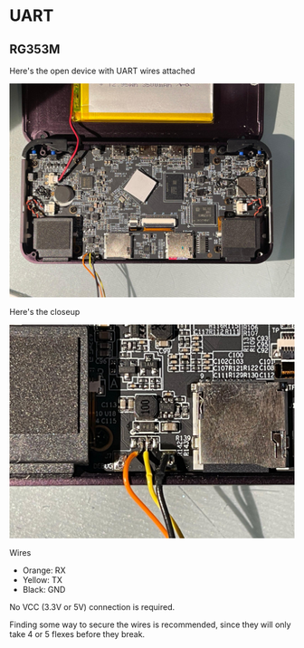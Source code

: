 
# UART

## RG353M 

Here's the open device with UART wires attached

![](images/rg353m_uarted_innards.jpeg)

Here's the closeup

![](images/rm353m_uart.jpeg)

Wires
- Orange: RX
- Yellow: TX
- Black: GND

No VCC (3.3V or 5V) connection is required.

Finding some way to secure the wires is recommended, since they will only take 4 or 5 flexes before they break.
